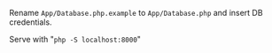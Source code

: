 Rename `App/Database.php.example` to `App/Database.php` and insert DB credentials.

Serve with "`php -S localhost:8000`"